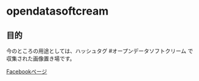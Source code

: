 # opendatasoftcream
## 目的
今のところの用途としては、ハッシュタグ #オープンデータソフトクリーム で収集された画像置き場です。

[Facebookページ](https://www.facebook.com/opendatasoftcream/)
